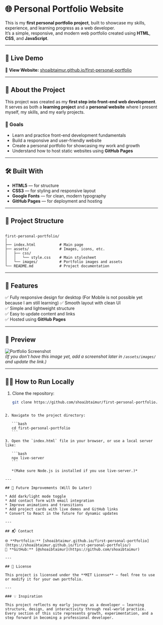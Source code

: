 # 🌐 Personal Portfolio Website

This is my **first personal portfolio project**, built to showcase my skills, experience, and learning progress as a web developer.  
It’s a simple, responsive, and modern web portfolio created using **HTML**, **CSS**, and **JavaScript**.

---

## 🚀 Live Demo

🔗 **View Website:** [shoaibtaimur.github.io/first-personal-portfolio](https://shoaibtaimur.github.io/first-personal-portfolio/)

---

## 🧠 About the Project

This project was created as my **first step into front-end web development**.  
It serves as both a **learning project** and a **personal website** where I present myself, my skills, and my early projects.

### 🎯 Goals

- Learn and practice front-end development fundamentals  
- Build a responsive and user-friendly website  
- Create a personal portfolio for showcasing my work and growth  
- Understand how to host static websites using **GitHub Pages**

---

## 🛠️ Built With

- **HTML5** — for structure  
- **CSS3** — for styling and responsive layout 
- **Google Fonts** — for clean, modern typography  
- **GitHub Pages** — for deployment and hosting  

---

## 📁 Project Structure

```

first-personal-portfolio/
│
├── index.html           # Main page
├── assets/              # Images, icons, etc.
│   ├── css/
│   │   └── style.css    # Main stylesheet
│   └── images/          # Portfolio images and assets
└── README.md            # Project documentation

````

---

## 🧩 Features

✅ Fully responsive design for desktop (For Mobile is not possible yet because I am still learning)
✅ Smooth layout with clean UI  
✅ Simple and lightweight structure  
✅ Easy to update content and links  
✅ Hosted using **GitHub Pages**

---

## 📸 Preview

![Portfolio Screenshot](https://shoaibtaimur.github.io/first-personal-portfolio/assets/images/preview.png)  
*(If you don’t have this image yet, add a screenshot later in `/assets/images/` and update the link.)*

---

## 🧑‍💻 How to Run Locally

1. Clone the repository:
   ```bash
   git clone https://github.com/shoaibtaimur/first-personal-portfolio.git
````

2. Navigate to the project directory:

   ```bash
   cd first-personal-portfolio
   ```

3. Open the `index.html` file in your browser, or use a local server like:

   ```bash
   npx live-server
   ```

   *(Make sure Node.js is installed if you use live-server.)*

---

## 🔧 Future Improvements (Will Do Later)

* Add dark/light mode toggle
* Add contact form with email integration
* Improve animations and transitions
* Add project cards with live demos and GitHub links
* Convert to React in the future for dynamic updates

---

## 📬 Contact

🌐 **Portfolio:** [shoaibtaimur.github.io/first-personal-portfolio](https://shoaibtaimur.github.io/first-personal-portfolio/)
💼 **GitHub:** [@shoaibtaimur](https://github.com/shoaibtaimur)

---

## 🪪 License

This project is licensed under the **MIT License** — feel free to use or modify it for your own portfolio.

---

### 💡 Inspiration

This project reflects my early journey as a developer — learning structure, design, and interactivity through real-world practice. Every section of this site represents growth, experimentation, and a step forward in becoming a professional developer.